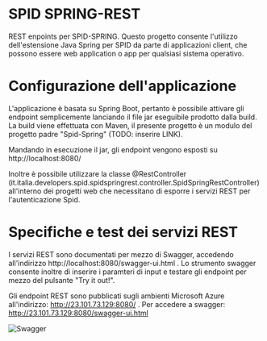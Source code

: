 
# SPID SPRING-REST
REST enpoints per SPID-SPRING.
Questo progetto consente l'utilizzo dell'estensione Java Spring per SPID da parte di applicazioni client, che possono essere web application o app per qualsiasi sistema operativo.

# Configurazione dell'applicazione
L'applicazione è basata su Spring Boot, pertanto è possibile attivare gli endpoint semplicemente lanciando il file jar eseguibile prodotto dalla build. La build viene effettuata con Maven, il presente progetto è un modulo del progetto padre "Spid-Spring" (TODO: inserire LINK).

Mandando in esecuzione il jar, gli endpoint vengono esposti su http://localhost:8080/

Inoltre è possibile utilizzare la classe @RestController (it.italia.developers.spid.spidspringrest.controller.SpidSpringRestController) all'interno dei progetti web che necessitano di esporre i servizi REST per l'autenticazione Spid.

# Specifiche e test dei servizi REST
I servizi REST sono documentati per mezzo di Swagger, accedendo all'indirizzo http://localhost:8080/swagger-ui.html . Lo strumento swagger consente inoltre di inserire i paramteri di input e testare gli endpoint per mezzo del pulsante "Try it out!".

Gli endpoint REST sono pubblicati sugli ambienti Microsoft Azure all'indirizzo: http://23.101.73.129:8080/ . Per accedere a swagger: http://23.101.73.129:8080/swagger-ui.html

![Swagger](https://github.com/lucastle/spid-spring/blob/master/spid-spring-rest/SPID-SPRING-REST.png?raw=true)
